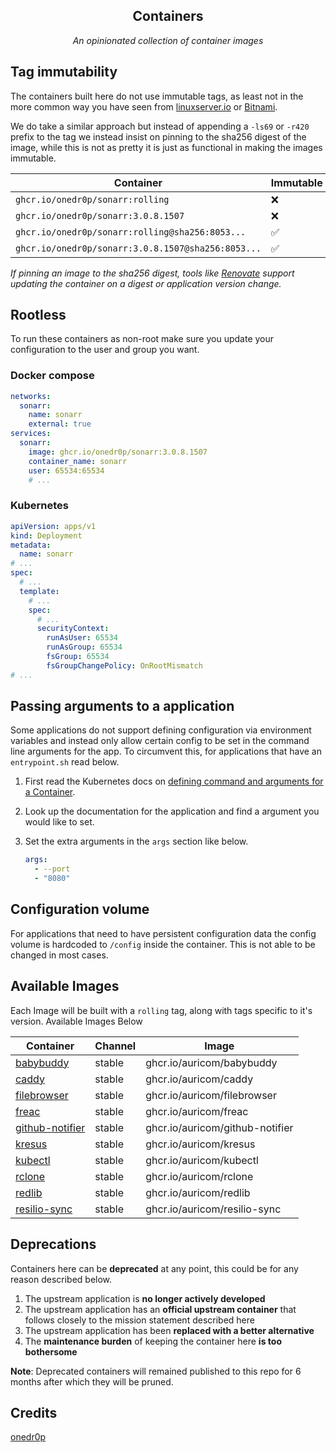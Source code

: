 <!---
NOTE: AUTO-GENERATED FILE
to edit this file, instead edit its template at: ./scripts/templates/README.md.j2
-->
<div align="center">


## Containers

_An opinionated collection of container images_

</div>

## Tag immutability

The containers built here do not use immutable tags, as least not in the more common way you have seen from [linuxserver.io](https://fleet.linuxserver.io/) or [Bitnami](https://bitnami.com/stacks/containers).

We do take a similar approach but instead of appending a `-ls69` or `-r420` prefix to the tag we instead insist on pinning to the sha256 digest of the image, while this is not as pretty it is just as functional in making the images immutable.

| Container                                          | Immutable |
|----------------------------------------------------|-----------|
| `ghcr.io/onedr0p/sonarr:rolling`                   | ❌         |
| `ghcr.io/onedr0p/sonarr:3.0.8.1507`                | ❌         |
| `ghcr.io/onedr0p/sonarr:rolling@sha256:8053...`    | ✅         |
| `ghcr.io/onedr0p/sonarr:3.0.8.1507@sha256:8053...` | ✅         |

_If pinning an image to the sha256 digest, tools like [Renovate](https://github.com/renovatebot/renovate) support updating the container on a digest or application version change._

## Rootless

To run these containers as non-root make sure you update your configuration to the user and group you want.

### Docker compose

```yaml
networks:
  sonarr:
    name: sonarr
    external: true
services:
  sonarr:
    image: ghcr.io/onedr0p/sonarr:3.0.8.1507
    container_name: sonarr
    user: 65534:65534
    # ...
```

### Kubernetes

```yaml
apiVersion: apps/v1
kind: Deployment
metadata:
  name: sonarr
# ...
spec:
  # ...
  template:
    # ...
    spec:
      # ...
      securityContext:
        runAsUser: 65534
        runAsGroup: 65534
        fsGroup: 65534
        fsGroupChangePolicy: OnRootMismatch
# ...
```

## Passing arguments to a application

Some applications do not support defining configuration via environment variables and instead only allow certain config to be set in the command line arguments for the app. To circumvent this, for applications that have an `entrypoint.sh` read below.

1. First read the Kubernetes docs on [defining command and arguments for a Container](https://kubernetes.io/docs/tasks/inject-data-application/define-command-argument-container/).
2. Look up the documentation for the application and find a argument you would like to set.
3. Set the extra arguments in the `args` section like below.

    ```yaml
    args:
      - --port
      - "8080"
    ```

## Configuration volume

For applications that need to have persistent configuration data the config volume is hardcoded to `/config` inside the container. This is not able to be changed in most cases.

## Available Images

Each Image will be built with a `rolling` tag, along with tags specific to it's version. Available Images Below

Container | Channel | Image
--- | --- | ---
[babybuddy](https://github.com/auricom/pkgs/container/babybuddy) | stable | ghcr.io/auricom/babybuddy
[caddy](https://github.com/auricom/pkgs/container/caddy) | stable | ghcr.io/auricom/caddy
[filebrowser](https://github.com/auricom/pkgs/container/filebrowser) | stable | ghcr.io/auricom/filebrowser
[freac](https://github.com/auricom/pkgs/container/freac) | stable | ghcr.io/auricom/freac
[github-notifier](https://github.com/auricom/pkgs/container/github-notifier) | stable | ghcr.io/auricom/github-notifier
[kresus](https://github.com/auricom/pkgs/container/kresus) | stable | ghcr.io/auricom/kresus
[kubectl](https://github.com/auricom/pkgs/container/kubectl) | stable | ghcr.io/auricom/kubectl
[rclone](https://github.com/auricom/pkgs/container/rclone) | stable | ghcr.io/auricom/rclone
[redlib](https://github.com/auricom/pkgs/container/redlib) | stable | ghcr.io/auricom/redlib
[resilio-sync](https://github.com/auricom/pkgs/container/resilio-sync) | stable | ghcr.io/auricom/resilio-sync


## Deprecations

Containers here can be **deprecated** at any point, this could be for any reason described below.

1. The upstream application is **no longer actively developed**
2. The upstream application has an **official upstream container** that follows closely to the mission statement described here
3. The upstream application has been **replaced with a better alternative**
4. The **maintenance burden** of keeping the container here **is too bothersome**

**Note**: Deprecated containers will remained published to this repo for 6 months after which they will be pruned.

## Credits

[onedr0p](https://github.com/onedr0p/containers)
